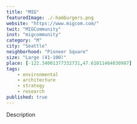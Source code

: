 ```yaml
---
title: "MIG"
featuredImage: ./-hamburgers.png
website: "https://www.migcom.com/"
twit: "MIGCommunity"
inst: "migcommunity"
category: "M"
city: "Seattle"
neighborhood: "Pioneer Square"
size: "Large (41-100)"
place: [-122.34001377332731,47.61011464030987]
tags:
    - environmental
    - architecture
    - strategy
    - research
published: true
---
```


Description
